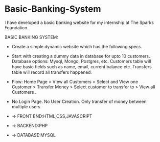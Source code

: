 # Basic-Banking-System
I have developed a basic banking website for my internship at The Sparks Foundation.

BASIC BANKING SYSTEM:
* Create a simple dynamic website which has the following specs.
* Start with creating a dummy data in database for upto 10  customers. Database options: Mysql, Mongo, Postgres, etc.  Customers table will have basic ﬁelds such as name, email,  current balance etc. Transfers table will record all transfers  happened.
* Flow: Home Page >  View all Customers >  Select and View one  Customer > Transfer Money > Select customer to transfer to >  View all Customers .
* No Login Page. No User Creation. Only transfer of money  between multiple users.

* -> FRONT END:HTML,CSS,JAVASCRIPT
* -> BACKEND:PHP
* -> DATABASE:MYSQL

